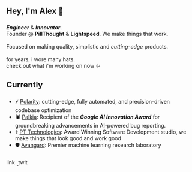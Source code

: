 
<h2 align="left">Hey, I'm Alex  🙌</h2>

###

**_Engineer_** & **_Innovator_**.  <br>Founder @ **PillThought** & **Lightspeed**. We make things that work.<br><br>Focused on making quality, simplistic and _cutting-edge_ products.<br><br>for years, i wore many hats.  <br>check out what i'm working on now ↓

###

<h2 align="left">Currently</h2>

###

- ⚡️ [Polarity](https://polarity.cc/): cutting-edge, fully automated, and precision-driven codebase optimization
- 🕷️ [Palkia](https://palkia.me): Recipient of the _**Google AI Innovation Award**_ for groundbreaking advancements in AI-powered bug reporting.
- ⚕️ [PT Technologies](https://pillthought.com): Award Winning Software Development studio, we make things that look good and work good 
- 🛡️ [Avangard](https://x.com/avangardlabs): Premier machine learning research laboratory

###

<div align="left">
  <a target="_blank" href="https://www.linkedin.com/in/alexungureanuu/">
  <img src="https://raw.githubusercontent.com/maurodesouza/profile-readme-generator/master/src/assets/icons/social/linkedin/default.svg" width="28" height="16" alt="linkedin logo"  />
    </a>
  <a href="https://x.com/alexinbinary" target="_blank">
    <img src="https://raw.githubusercontent.com/maurodesouza/profile-readme-generator/master/src/assets/icons/social/twitter/default.svg" width="28" height="16" alt="twitter logo"  />
  </a>
</div>


###


<!--
**alexu8007/alexu8007** is a ✨ _special_ ✨ repository because its `README.md` (this file) appears on your GitHub profile.

Here are some ideas to get you started:

- 🔭 I’m currently working on ...
- 🌱 I’m currently learning ...
- 👯 I’m looking to collaborate on ...
- 🤔 I’m looking for help with ...
- 💬 Ask me about ...
- 📫 How to reach me: ...
- 😄 Pronouns: ...
- ⚡ Fun fact: ...
-->
